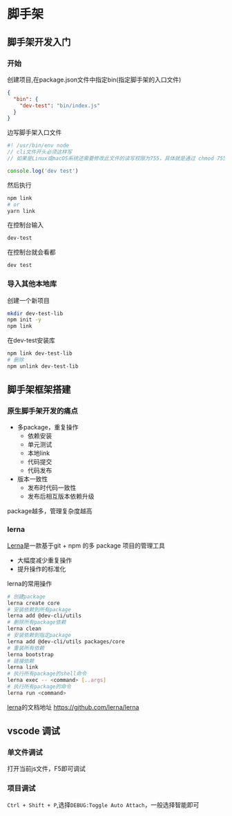 # 脚手架
## 脚手架开发入门
### 开始
创建项目,在package.json文件中指定bin(指定脚手架的入口文件)
```json
{
  "bin": {
    "dev-test": "bin/index.js"
  }
}
```
边写脚手架入口文件
```js
#! /usr/bin/env node
// cli文件开头必须这样写
// 如果是Linux或macOS系统还需要修改此文件的读写权限为755，具体就是通过 chmod 755 index.js 实现修改

console.log('dev test')
```     
然后执行
```bash
npm link
# or
yarn link
```
在控制台输入
```bash
dev-test
```
在控制台就会看都
```
dev test
```
### 导入其他本地库
创建一个新项目
```bash
mkdir dev-test-lib
npm init -y
npm link
```
在dev-test安装库
```bash
npm link dev-test-lib
# 删除
npm unlink dev-test-lib
```
## 脚手架框架搭建
### 原生脚手架开发的痛点
* 多package，重复操作
  * 依赖安装
  * 单元测试
  * 本地link
  * 代码提交
  * 代码发布
* 版本一致性
  * 发布时代码一致性
  * 发布后相互版本依赖升级

package越多，管理复杂度越高
### lerna
[Lerna](https://github.com/lerna/lerna)是一款基于git + npm 的多 package 项目的管理工具
* 大幅度减少重复操作
* 提升操作的标准化

lerna的常用操作
```bash
# 创建package
lerna create core
# 安装依赖到所有package
lerna add @dev-cli/utils
# 删除所有package依赖
lerna clean
# 安装依赖到指定package
lerna add @dev-cli/utils packages/core
# 重装所有依赖
lerna bootstrap
# 链接依赖
lerna link
# 执行所有package的shell命令 
lerna exec -- <command> [..args]
# 执行所有package的命令
lerna run <command>
```
[lerna](https://github.com/lerna/lerna)的文档地址 https://github.com/lerna/lerna
## vscode 调试
### 单文件调试
打开当前js文件，F5即可调试

### 项目调试

`Ctrl + Shift + P`,选择`DEBUG:Toggle Auto Attach`，一般选择智能即可
